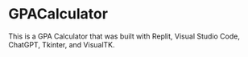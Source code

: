 # GPACalculator
This is a GPA Calculator that was built with Replit, Visual Studio Code, ChatGPT, Tkinter, and VisualTK.
